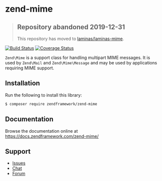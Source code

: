 # zend-mime

> ## Repository abandoned 2019-12-31
>
> This repository has moved to [laminas/laminas-mime](https://github.com/laminas/laminas-mime).

[![Build Status](https://secure.travis-ci.org/zendframework/zend-mime.svg?branch=master)](https://secure.travis-ci.org/zendframework/zend-mime)
[![Coverage Status](https://coveralls.io/repos/github/zendframework/zend-mime/badge.svg?branch=master)](https://coveralls.io/github/zendframework/zend-mime?branch=master)

`Zend\Mime` is a support class for handling multipart MIME messages. It is used
by `Zend\Mail` and `Zend\Mime\Message` and may be used by applications requiring
MIME support.

## Installation

Run the following to install this library:

```bash
$ composer require zendframework/zend-mime
```

## Documentation

Browse the documentation online at https://docs.zendframework.com/zend-mime/

## Support

* [Issues](https://github.com/zendframework/zend-mime/issues/)
* [Chat](https://zendframework-slack.herokuapp.com/)
* [Forum](https://discourse.zendframework.com/)

